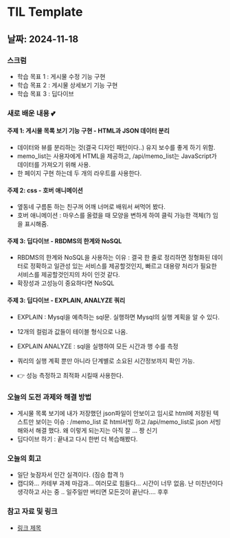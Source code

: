 # TIL Template

## 날짜: 2024-11-18

### 스크럼
- 학습 목표 1 : 게시물 수정 기능 구현
- 학습 목표 2 : 게시물 상세보기 기능 구현
- 학습 목표 3 : 딥다이브 

### 새로 배운 내용 💕
#### 주제 1: 게시물 목록 보기 기능 구현 - HTML과 JSON 데이터 분리
- 데이터와 뷰를 분리하는 것(결국 디자인 패턴이다..) 유지 보수를 좋게 하기 위함. 
- memo_list는 사용자에게 HTML을 제공하고, /api/memo_list는 JavaScript가 데이터를 가져오기 위해 사용.
- 한 페이지 구현 하는데 두 개의 라우트를 사용한다.

#### 주제 2: css - 호버 애니메이션
- 옆동네 구름톤 하는 친구꺼 어깨 너머로 배워서 써먹어 봤다. 
- 호버 애니메이션 : 마우스를 올렸을 때 모양을 변하게 하여 클릭 가능한 객체(?) 임을 표시해줌.

#### 주제 3: 딥다이브 - RBDMS의 한계와 NoSQL
- RBDMS의 한계와 NoSQL을 사용하는 이유 : 결국 한 줄로 정리하면 정형화된 데이터로 정확하고 일관성 있는 서비스를 제공할것인지, 빠르고 대용량 처리가 필요한 서비스를 제공할것인지의 차이 인것 같다.
- 확장성과 고성능이 중요하다면 NoSQL

#### 주제 3: 딥다이브 - EXPLAIN, ANALYZE 쿼리 
- EXPLAIN :  Mysql을 예측하는 sql문. 실행하면 Mysql의 실행 계획을 알 수 있다. 
- 12개의 컬럼과 값들이 테이블 형식으로 나옴.

- EXPLAIN ANALYZE : sql을 실행하여 모든 시간과 행 수를 측정
- 쿼리의 실행 계획 뿐만 아니라 단계별로 소요된 시간정보까지 확인 가능. 

- 👉 성능 측정하고 최적화 시킬때 사용한다.

### 오늘의 도전 과제와 해결 방법
- 게시물 목록 보기에 내가 저장했던 json파일이 안보이고 임시로 html에 저장된 텍스트만 보이는 이슈 : /memo_list 로 html서빙 하고 /api/memo_list로 json 서빙 해와서 해결 했다. 왜 이렇게 되는지는 아직 잘 ... 짱 신기 
- 딥다이브 하기 : 끝내고 다시 한번 더 복습해봤다.
 
### 오늘의 회고
- 일단 늦잠자서 인간 실격이다. (짐승 합격 !)
- 캡디와... 카테부 과제 마감과... 여러모로 힘들다... 시간이 너무 없음. 난 미친년이다 생각하고 사는 중 .. 일주일만 버티면 모든것이 끝난다.... 후후 


### 참고 자료 및 링크
- [링크 제목](URL)

